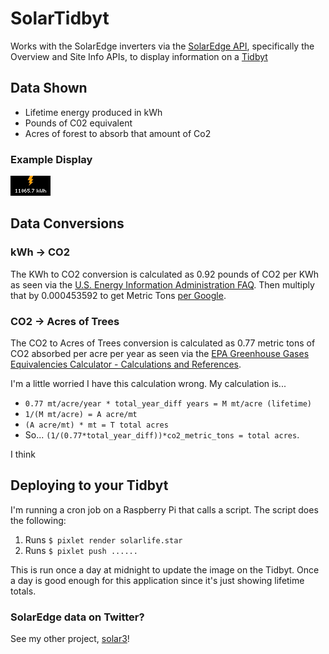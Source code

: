 # SolarTidbyt
Works with the SolarEdge inverters via the [SolarEdge API](https://www.solaredge.com/sites/default/files//se_monitoring_api.pdf), specifically the Overview and Site Info APIs, to display information on a [Tidbyt](https://www.kickstarter.com/projects/tidbyt/retro-display)

## Data Shown
* Lifetime energy produced in kWh
* Pounds of C02 equivalent
* Acres of forest to absorb that amount of Co2

### Example Display
![Example of Tidbyt output](example.webp)

## Data Conversions
### kWh -> CO2
The KWh to CO2 conversion is calculated as 0.92 pounds of CO2 per KWh as seen via the [U.S. Energy Information Administration FAQ](https://www.eia.gov/tools/faqs/faq.php?id=74&t=11). Then multiply that by 0.000453592 to get Metric Tons [per Google](https://www.google.com/search?q=convert+pounds+to+metric+tons&oq=convert+pounds+to+metric+tons&aqs=chrome..69i57j0l2j0i22i30l7.4026j1j7&sourceid=chrome&ie=UTF-8).

### CO2 -> Acres of Trees
The CO2 to Acres of Trees conversion is calculated as 0.77 metric tons of CO2 absorbed per acre per year as seen via the [EPA Greenhouse Gases Equivalencies Calculator - Calculations and References](https://www.epa.gov/energy/greenhouse-gases-equivalencies-calculator-calculations-and-references). 

I'm a little worried I have this calculation wrong. 
My calculation is...
* `0.77 mt/acre/year * total_year_diff years = M mt/acre (lifetime)`
* `1/(M mt/acre) = A acre/mt`
* `(A acre/mt) * mt = T total acres`
* So... `(1/(0.77*total_year_diff))*co2_metric_tons = total acres`.

I think

## Deploying to your Tidbyt
I'm running a cron job on a Raspberry Pi that calls a script. The script does the following:
1. Runs `$ pixlet render solarlife.star`
2. Runs `$ pixlet push ......`

This is run once a day at midnight to update the image on the Tidbyt. Once a day is good enough for this application since it's just showing lifetime totals. 

### SolarEdge data on Twitter?
See my other project, [solar3](https://github.com/jasondborneman/solar3)!
